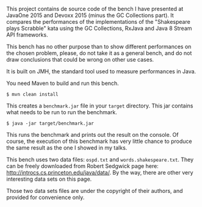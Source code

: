 This project contains de source code of the bench I have presented at JavaOne 2015 and Devoxx 2015 (minus the GC Collections part). It compares the performances of the implementations of the "Shakespeare plays Scrabble" kata using the GC Collections, RxJava and Java 8 Stream API frameworks.

This bench has no other purpose than to show different performances on the chosen problem, please, do not take it as a general bench, and do not draw conclusions that could be wrong on other use cases.

It is built on JMH, the standard tool used to measure performances in Java.

You need Maven to build and run this bench.

    $ mvn clean install

This creates a `benchmark.jar` file in your `target` directory. This jar contains what needs to be run to run the benchmark.

    $ java -jar target/benchmark.jar

This runs the benchmark and prints out the result on the console. Of course, the execution of this benchmark has very little chance to produce the same result as the one I showed in my talks.

This bench uses two data files: `ospd.txt` and `words.shakespeare.txt`. They can be freely downloaded from Robert Sedgwick page here: http://introcs.cs.princeton.edu/java/data/. By the way, there are other very interesting data sets on this page.

Those two data sets files are under the copyright of their authors, and provided for convenience only.